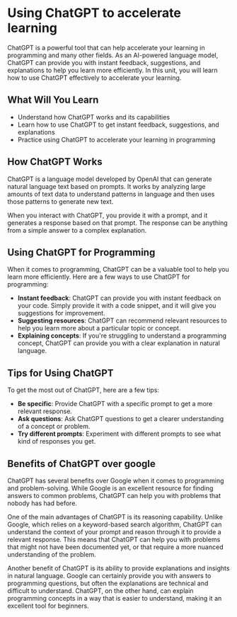 # Using ChatGPT to accelerate learning

ChatGPT is a powerful tool that can help accelerate your learning in programming and many other fields. As an AI-powered language model, ChatGPT can provide you with instant feedback, suggestions, and explanations to help you learn more efficiently. In this unit, you will learn how to use ChatGPT effectively to accelerate your learning.

## What Will You Learn

- Understand how ChatGPT works and its capabilities
- Learn how to use ChatGPT to get instant feedback, suggestions, and explanations
- Practice using ChatGPT to accelerate your learning in programming

## How ChatGPT Works

ChatGPT is a language model developed by OpenAI that can generate natural language text based on prompts. It works by analyzing large amounts of text data to understand patterns in language and then uses those patterns to generate new text.

When you interact with ChatGPT, you provide it with a prompt, and it generates a response based on that prompt. The response can be anything from a simple answer to a complex explanation.

## Using ChatGPT for Programming

When it comes to programming, ChatGPT can be a valuable tool to help you learn more efficiently. Here are a few ways to use ChatGPT for programming:

- **Instant feedback**: ChatGPT can provide you with instant feedback on your code. Simply provide it with a code snippet, and it will give you suggestions for improvement.
- **Suggesting resources**: ChatGPT can recommend relevant resources to help you learn more about a particular topic or concept.
- **Explaining concepts**: If you're struggling to understand a programming concept, ChatGPT can provide you with a clear explanation in natural language.

## Tips for Using ChatGPT

To get the most out of ChatGPT, here are a few tips:

- **Be specific**: Provide ChatGPT with a specific prompt to get a more relevant response.
- **Ask questions**: Ask ChatGPT questions to get a clearer understanding of a concept or problem.
- **Try different prompts**: Experiment with different prompts to see what kind of responses you get.

## Benefits of ChatGPT over google

ChatGPT has several benefits over Google when it comes to programming and problem-solving. While Google is an excellent resource for finding answers to common problems, ChatGPT can help you with problems that nobody has had before.

One of the main advantages of ChatGPT is its reasoning capability. Unlike Google, which relies on a keyword-based search algorithm, ChatGPT can understand the context of your prompt and reason through it to provide a relevant response. This means that ChatGPT can help you with problems that might not have been documented yet, or that require a more nuanced understanding of the problem.

Another benefit of ChatGPT is its ability to provide explanations and insights in natural language. Google can certainly provide you with answers to programming questions, but often the explanations are technical and difficult to understand. ChatGPT, on the other hand, can explain programming concepts in a way that is easier to understand, making it an excellent tool for beginners.